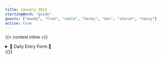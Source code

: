 ```yaml
---
title: January 2023
startingWord: "guide"
guests: ["mandy", "fred", "neela", "becky", "dan", "sharon", "nancy"]
active: true
---
```


{{< contest.inline >}}
<details>
  <summary>🎯 Daily Entry Form 👋</summary>
  <iframe src="https://docs.google.com/forms/d/e/1FAIpQLScYCyiyFWECOKu4odyCze8AhGBgn6XB--qwDVvaDVBb3zm77Q/viewform?embedded=true" width="640" height="1232" frameborder="0" marginheight="0" marginwidth="0">Loading…</iframe>
</details>
{{</ contest.inline >}}